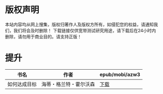 # 版权声明

本站内容均从网上搜集，版权归著作人及版权方所有，如侵犯您的权益，请通知我们，我们将会及时删除！ 下载链接仅供宽带测试研究用途，请下载后在24小时内删除，请勿用于商业目的。请支持正版！

# 提升

| 书名 | 作者 | epub/mobi/azw3 |
| --- | --- | --- |
| 如何达成目标 | 海蒂・格兰特・霍尔沃森 | [下载](https://url89.ctfile.com/f/31084289-1356994909-cbcb48?p=8866) |
